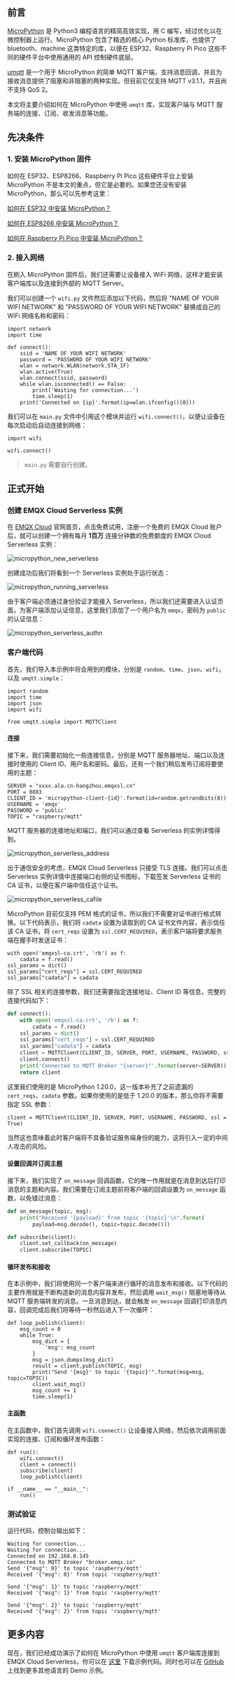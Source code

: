 ## 前言

[MicroPython](https://micropython.org/) 是 Python3 编程语言的精简高效实现，用 C 编写，经过优化以在微控制器上运行。MicroPython 包含了精选的核心 Python 标准库，也提供了 bluetooth、machine 这类特定的库，以便在 ESP32、Raspberry Pi Pico 这些不同的硬件平台中使用通用的 API 控制硬件底层。

[umqtt](https://github.com/micropython/micropython-lib/tree/master/micropython/umqtt.simple) 是一个用于 MicroPython 的简单 MQTT 客户端，支持消息回调，并且为接收消息提供了阻塞和非阻塞的两种实现。但目前它仅支持 MQTT v3.1.1，并且尚不支持 QoS 2。

本文将主要介绍如何在 MicroPython 中使用 `umqtt` 库，实现客户端与 MQTT 服务端的连接、订阅、收发消息等功能。

## 先决条件

### 1. 安装 MicroPython 固件

如何在 ESP32、ESP8266、Raspberry Pi Pico 这些硬件平台上安装 MicroPython 不是本文的重点，但它是必要的。如果您还没有安装 MicroPython，那么可以先参考这里：

[如何在 ESP32 中安装 MicroPython？](https://docs.micropython.org/en/latest/esp32/tutorial/intro.html#)

[如何在 ESP8266 中安装 MicroPython？](https://docs.micropython.org/en/latest/esp8266/tutorial/intro.html#intro)

[如何在 Raspberry Pi Pico 中安装 MicroPython？](https://www.raspberrypi.com/documentation/microcontrollers/micropython.html#drag-and-drop-micropython)

### 2. 接入网络

在刷入 MicroPython 固件后，我们还需要让设备接入 WiFi 网络，这样才能安装客户端库以及连接到外部的 MQTT Server。

我们可以创建一个 `wifi.py` 文件然后添加以下代码，然后将 "NAME OF YOUR WIFI NETWORK" 和 "PASSWORD OF YOUR WIFI NETWORK" 替换成自己的 WiFi 网络名称和密码：

```
import network
import time

def connect():
	ssid = 'NAME OF YOUR WIFI NETWORK'
	password = 'PASSWORD OF YOUR WIFI NETWORK'
	wlan = network.WLAN(network.STA_IF)
	wlan.active(True)
	wlan.connect(ssid, password)
	while wlan.isconnected() == False:
		print('Waiting for connection...')
		time.sleep(1)
	print('Connected on {ip}'.format(ip=wlan.ifconfig()[0]))
```

我们可以在 `main.py` 文件中引用这个模块并运行 `wifi.connect()`，以便让设备在每次启动后自动连接到网络：

```
import wifi

wifi.connect()
```

> `main.py` 需要自行创建。

## 正式开始

### 创建 EMQX Cloud Serverless 实例

在 [EMQX Cloud](https://www.emqx.com/zh/cloud) 官网首页，点击免费试用，注册一个免费的 EMQX Cloud 账户后，就可以创建一个拥有每月 **1百万** 连接分钟数的免费额度的 EMQX Cloud Serverless 实例：

![micropython_new_serverless](./_assets/micropython_new_serverless.png)

创建成功后我们将看到一个 Serverless 实例处于运行状态：

![micropython_running_serverless](./_assets/micropython_running_serverless.png)

由于客户端必须通过身份验证才能接入 Serverless，所以我们还需要进入认证页面，为客户端添加认证信息，这里我们添加了一个用户名为 `emqx`，密码为 `public` 的认证信息：

![micropython_serverless_authn](./_assets/micropython_serverless_authn.png)

### 客户端代码

首先，我们导入本示例中将会用到的模块，分别是 `random`、`time`、`json`、`wifi`，以及 `umqtt.simple`：

```
import random
import time
import json
import wifi

from umqtt.simple import MQTTClient
```

#### 连接

接下来，我们需要初始化一些连接信息，分别是 MQTT 服务器地址、端口以及连接时使用的 Client ID、用户名和密码。最后，还有一个我们稍后发布订阅将要使用的主题：

```
SERVER = "xxxx.ala.cn-hangzhou.emqxsl.cn"
PORT = 8883
CLIENT_ID = 'micropython-client-{id}'.format(id=random.getrandbits(8))
USERNAME = 'emqx'
PASSWORD = 'public'
TOPIC = "raspberry/mqtt"
```

MQTT 服务器的连接地址和端口，我们可以通过查看 Serverless 的实例详情得到。

![micropython_serverless_address](./_assets/micropython_serverless_address.png)

出于通信安全的考虑，EMQX Cloud Serverless 只接受 TLS 连接。我们可以点击 Serverless 实例详情中连接端口右侧的证书图标，下载签发 Serverless 证书的 CA 证书，以便在客户端中信任这个证书。

![micropython_serverless_cafile](./_assets/micropython_serverless_cafile.png)

MicroPython 目前仅支持 PEM 格式的证书，所以我们不需要对证书进行格式转换。以下代码表示，我们将 `cadata` 设置为读取到的 CA 证书文件内容，表示信任该 CA 证书，将 `cert_reqs` 设置为 `ssl.CERT_REQUIRED`，表示客户端将要求服务端在握手时发送证书：

```
with open('emqxsl-ca.crt', 'rb') as f:
    cadata = f.read()
ssl_params = dict()
ssl_params["cert_reqs"] = ssl.CERT_REQUIRED
ssl_params["cadata"] = cadata
```

除了 SSL 相关的连接参数，我们还需要指定连接地址、Client ID 等信息，完整的连接代码如下：

```python
def connect():
  	with open('emqxsl-ca.crt', 'rb') as f:
        cadata = f.read()
    ssl_params = dict()
    ssl_params["cert_reqs"] = ssl.CERT_REQUIRED
    ssl_params["cadata"] = cadata
    client = MQTTClient(CLIENT_ID, SERVER, PORT, USERNAME, PASSWORD, ssl = True, ssl_params = ssl_params)
    client.connect()
    print('Connected to MQTT Broker "{server}"'.format(server=SERVER))
    return client
```

这里我们使用的是 MicroPython 1.20.0，这一版本补充了之前遗漏的 `cert_reqs`、`cadata` 参数。如果你使用的是低于 1.20.0 的版本，那么你将不需要指定 SSL 参数：

```
client = MQTTClient(CLIENT_ID, SERVER, PORT, USERNAME, PASSWORD, ssl = True)
```

当然这也意味着此时客户端将不具备验证服务端身份的能力，这将引入一定的中间人攻击的风险。

#### 设置回调并订阅主题

接下来，我们实现了 `on_message` 回调函数，它的唯一作用就是在消息到达后打印消息的主题和内容。我们需要在订阅主题前将客户端的回调设置为 `on_message` 函数，以免错过消息：

```python
def on_message(topic, msg):
    print("Received '{payload}' from topic '{topic}'\n".format(
        payload=msg.decode(), topic=topic.decode()))

def subscribe(client):
    client.set_callback(on_message)
    client.subscribe(TOPIC)
```

#### 循环发布和接收

在本示例中，我们将使用同一个客户端来进行循环的消息发布和接收。以下代码的主要作用就是不断构造新的消息内容并发布，然后调用 `wait_msg()` 阻塞地等待从 MQTT 服务端转发的消息。一旦消息到达，就会触发 `on_message` 回调打印消息内容，回调完成后我们将等待一秒然后进入下一次循环：

```
def loop_publish(client):
    msg_count = 0
    while True:
        msg_dict = {
            'msg': msg_count
        }
        msg = json.dumps(msg_dict)
        result = client.publish(TOPIC, msg)
        print("Send '{msg}' to topic '{topic}'".format(msg=msg, topic=TOPIC))
        client.wait_msg()
        msg_count += 1
        time.sleep(1)
```

#### 主函数

在主函数中，我们首先调用 `wifi.connect()` 让设备接入网络，然后依次调用前面实现的连接、订阅和循环发布函数：

```
def run():
    wifi.connect()
    client = connect()
    subscribe(client)
    loop_publish(client)

if __name__ == "__main__":
    run()
```

### 测试验证

运行代码，控制台输出如下：

```
Waiting for connection...
Waiting for connection...
Connected on 192.168.0.145
Connected to MQTT Broker "broker.emqx.io"
Send '{"msg": 0}' to topic 'raspberry/mqtt'
Received '{"msg": 0}' from topic 'raspberry/mqtt'

Send '{"msg": 1}' to topic 'raspberry/mqtt'
Received '{"msg": 1}' from topic 'raspberry/mqtt'

Send '{"msg": 2}' to topic 'raspberry/mqtt'
Received '{"msg": 2}' from topic 'raspberry/mqtt'
```

## 更多内容

现在，我们已经成功演示了如何在 MicroPython 中使用 `umqtt` 客户端库连接到 EMQX Cloud Serverless，你可以在 [这里]() 下载示例代码。同时也可以在 [GitHub](https://github.com/emqx/MQTT-Client-Examples)上找到更多其他语言的 Demo 示例。
